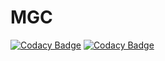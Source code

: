 # MGC
[![Codacy Badge](https://app.codacy.com/project/badge/Grade/eab6d1e186484085bfba6b7b7b8bd2f4)](https://www.codacy.com/gh/wallysoncarvalho/my-gym-coach/dashboard?utm_source=github.com&amp;utm_medium=referral&amp;utm_content=wallysoncarvalho/my-gym-coach&amp;utm_campaign=Badge_Grade)
[![Codacy Badge](https://app.codacy.com/project/badge/Coverage/eab6d1e186484085bfba6b7b7b8bd2f4)](https://www.codacy.com/gh/wallysoncarvalho/my-gym-coach/dashboard?utm_source=github.com&utm_medium=referral&utm_content=wallysoncarvalho/my-gym-coach&utm_campaign=Badge_Coverage)